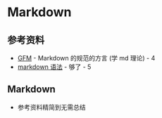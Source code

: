 # Markdown

## 参考资料

* [GFM](https://gfm.docschina.org/zh-hans/%E4%BB%8B%E7%BB%8D.html) - Markdown 的规范的方言 (学 md 理论) - 4
* [markdown 语法](https://markdown.com.cn/basic-syntax/) - 够了 - 5

## Markdown

* 参考资料精简到无需总结
